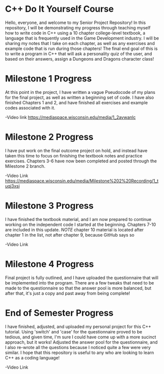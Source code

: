 # C++ Do It Yourself Course

Hello, everyone, and welcome to my Senior Project Repository! In this repository, I will be demonstrating my progress through teaching myself how to write code in C++ using a 10 chapter college-level textbook, a language that is frequently used in the Game Development industry. I will be sharing my notes that I take on each chapter, as well as any exercises and example code that is run during those chapters! The final end goal of this is to write a program in C++ that will ask a personality quiz of the user, and based on their answers, assign a Dungeons and Dragons character class!

# Milestone 1 Progress

At this point in the project, I have written a vague Pseudocode of my plans for the final project, as well as written a beginning set of code. I have also finished Chapters 1 and 2, and have finished all exercises and example codes associated with it.

-Video link
https://mediaspace.wisconsin.edu/media/1_2avwanlc


# Milestone 2 Progress

I have put work on the final outcome project on hold, and instead have taken this time to focus on finishing the textbook notes and practice exercises. Chapters 3-6 have now been completed and posted through the Milestone 2 branch.

-Video Link
https://mediaspace.wisconsin.edu/media/Milestone%202%20Recording/1_tuqj3xsi

# Milestone 3 Progress

I have finished the textbook material, and I am now prepared to continue working on the independent code I started at the beginning. Chapters 7-10 are included in this update. *NOTE* chapter 10 material is located after chapter 1 in the list, not after chapter 9, because GitHub says so

-Video Link

# Milestone 4 Progress

Final project is fully outlined, and I have uploaded the questionnaire that will be implemented into the program. There are a few tweaks that need to be made to the questionnaire so that the answer pool is more balanced, but after that, it's just a copy and past away from being complete!

# End of Semester Progress

I have finished, adjusted, and uploaded my personal project for this C++ tutorial. Using 'switch' and 'case' for the questionnaire proved to be tedious, and given time, I'm sure I could have come up with a more sucinct approach, but it works! Adjusted the answer pool for the questionnaire, and I also re-wrote all the questions because I noticed quite a few were very similar. I hope that this repository is useful to any who are looking to learn C++ as a coding language!

-Video Link

